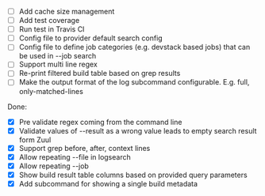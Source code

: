 - [ ] Add cache size management 
- [ ] Add test coverage
- [ ] Run test in Travis CI
- [ ] Config file to provider default search config
- [ ] Config file to define job categories (e.g. devstack based jobs) that can
  be used in --job search
- [ ] Support multi line regex
- [ ] Re-print filtered build table based on grep results
- [ ] Make the output format of the log subcommand configurable. E.g. full,
  only-matched-lines

Done:
- [x] Pre validate regex coming from the command line
- [x] Validate values of --result as a wrong value leads to empty search
  result form Zuul
- [x] Support grep before, after, context lines
- [x] Allow repeating --file in logsearch
- [x] Allow repeating --job
- [x] Show build result table columns based on provided query parameters
- [x] Add subcommand for showing a single build metadata
